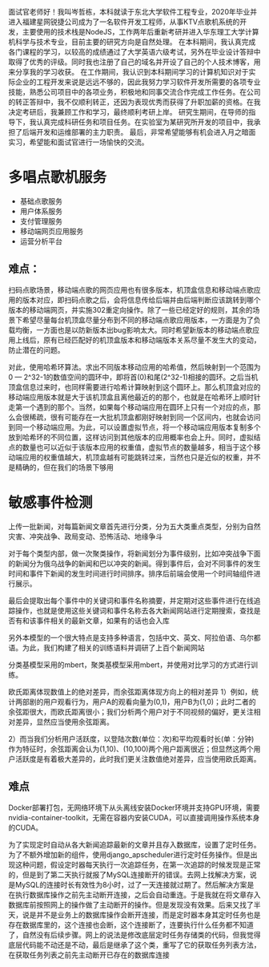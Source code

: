 面试官老师好！我叫岑哲栋，本科就读于东北大学软件工程专业，2020年毕业并进入福建星网锐捷公司成为了一名软件开发工程师，从事KTV点歌机系统的开发，主要使用的技术栈是NodeJS，工作两年后重新考研并进入华东理工大学计算机科学与技术专业，目前主要的研究方向是自然处理。
在本科期间，我认真完成各门课程的学习，以较高的成绩通过了大学英语六级考试，另外在毕业设计答辩中取得了优秀的评级。同时我也注册了自己的域名并开设了自己的个人技术博客，用来分享我的学习收获。
在工作期间，我认识到本科期间学习的计算机知识对于实际企业的工程开发来说是远远不够的，因此我努力学习软件开发所需要的各项专业技能，熟悉公司项目中的各项业务，积极地和同事交流合作完成工作任务。在公司的转正答辩中，我不仅顺利转正，还因为表现优秀而获得了升职加薪的资格。在我决定考研后，我兼顾工作和学习，最终顺利考研上岸。
研究生期间，在导师的指导下，我认真完成科研任务和项目任务。在实验室为某研究所开发的项目中，我承担了后端开发和运维部署的主力职责。
最后，非常希望能够有机会进入月之暗面实习，希望能和面试官进行一场愉快的交流。

# 多唱点歌机服务
* 基础点歌服务
* 用户体系服务
* 支付管理服务
* 移动端网页应用服务
* 运营分析平台

## 难点：
扫码点歌场景，移动端点歌的网页应用也有很多版本，机顶盒信息和移动端点歌应用的版本对应，即扫码点歌之后，会将信息传给后端并由后端判断应该跳转到哪个版本的移动端网页，并实施302重定向操作。除了一些已经定好的规则，其余的场景下希望尽量每台机顶盒尽量分布到不同的移动端点歌应用版本，一方面是为了负载均衡，一方面也是以防新版本出bug影响太大。同时希望新版本的移动端点歌应用上线后，原有已经匹配好的机顶盒版本和移动端版本关系尽量不发生大的变动，防止潜在的问题。

对此，使用哈希环算法。求出不同版本移动应用的哈希值，然后映射到一个范围为0 — 2^32-1的数值空间的圆环中，即将首(0)和尾(2^32-1)相接的圆环。之后当机顶盒信息过来时，也同样需要进行哈希计算映射到这个圆环上。那么机顶盒对应的移动端应用版本就是大于该机顶盒且离他最近的的那个，也就是在哈希环上顺时针走第一个遇到的那个。当然，如果每个移动端应用在圆环上只有一个对应的点，那么会很稀疏，很有可能存在一大批机顶盒都刚好映射到同一个区间内，也就会访问到同一个移动端应用。为此，可以设置虚拟节点，将一个移动端应用版本复制多个放到哈希环的不同位置，这样访问到其他版本的应用概率也会上升。同时，虚拟结点的数量也可以近似于该版本应用的权重值，虚拟节点的数量越多，相当于这个移动端应用的权重值越大，机顶盒越有可能跳转过来，当然也只是近似的权重，并不是精确的，但在我们的场景下够用


# 敏感事件检测
上传一批新闻，对每篇新闻文章首先进行分类，分为五大类重点类型，分别为自然灾害、冲突战争、政局变动、恐怖活动、地缘争斗

对于每个类型内部，做一次聚类操作，将新闻划分为事件级别，比如冲突战争下面的新闻分为俄乌战争的新闻和巴以冲突的新闻。得到事件后，会对不同事件的发生时间和事件下新闻的发生时间进行时间排序。排序后前端会使用一个时间轴组件进行展示。

最后会提取出每个事件中的关键词和事件名称摘要，并定期对这些事件进行在线追踪操作，也就是使用这些关键词和事件名称去各大新闻网站进行定期搜索，查找是否有和该事件相关的最新文章，如果有的话也会入库

另外本模型的一个很大特点是支持多种语言，包括中文、英文、阿拉伯语、乌尔都语。为此，我们构建了相关的训练语料并调研了上百个新闻网站

分类基模型采用的mbert，聚类基模型采用mbert，并使用对比学习的方式进行训练。

欧氏距离体现数值上的绝对差异，而余弦距离体现方向上的相对差异
1）例如，统计两部剧的用户观看行为，用户A的观看向量为(0,1)，用户B为(1,0)；此时二者的余弦距很大，而欧氏距离很小；我们分析两个用户对于不同视频的偏好，更关注相对差异，显然应当使用余弦距离。

2）而当我们分析用户活跃度，以登陆次数(单位：次)和平均观看时长(单：分钟)作为特征时，余弦距离会认为(1,10)、(10,100)两个用户距离很近；但显然这两个用户活跃度是有着极大差异的，此时我们更关注数值绝对差异，应当使用欧氏距离。

## 难点
Docker部署打包，无网络环境下从头离线安装Docker环境并支持GPU环境，需要nvidia-container-toolkit，无需在容器内安装CUDA，可以直接调用操作系统本身的CUDA。

为了实现定时自动从各大新闻追踪最新的文章并且存入数据库，设置了定时任务。为了不额外增加新的组件，使用django_apscheduler进行定时任务操作。但是出现这种问题，假设定时器每天执行一次追踪任务，在第一次追踪的时候发现是正常的，但是到了第二天执行就报了MySQL连接断开的错误。去网上找解决方案，说是MySQL的连接时长有效性为8小时，过了一天连接就过期了。然后解决方案是在执行数据库操作之前先主动断开连接，之后会自动重连。于是我就在将文章存入数据库前按照网上的操作做了主动断开的操作。但是发现没有效果。后来又找了半天，说是并不是业务上的数据库操作会断开连接，而是定时器本身其定时任务也是存在数据库里的，这个连接也会断，这个连接断了，连要执行什么任务都不知道了，自然没有后续步骤。网上的说法是修改底层定时任务存储类的代码，但我觉得底层代码能不动还是不动，最后是继承了这个类，重写了它的获取任务列表方法，在获取任务列表之前先主动断开已存在的数据库连接
